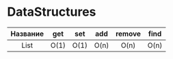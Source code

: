 # DataStructures

| Название | get | set | add | remove | find |
| :---: | :---: | :---: | :---: | :---: | :---: |
| List | O(1) | O(1) | O(n) | O(n) | O(n) |